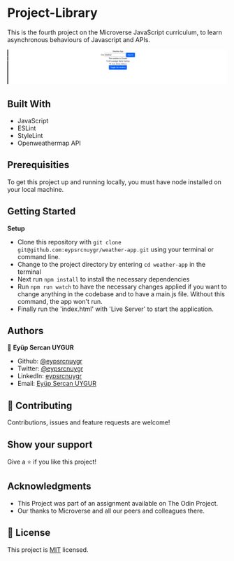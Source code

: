 # Project-Library

This is the fourth project on the Microverse JavaScript curriculum, to learn asynchronous behaviours of Javascript and APIs.

![screenshot](./src/assets/Screenshot1.png)<br>

## Built With

- JavaScript
- ESLint
- StyleLint
- Openweathermap API

## Prerequisities

To get this project up and running locally, you must have node installed on your local machine.

## Getting Started

**Setup**

- Clone this repository with ```git clone git@github.com:eypsrcnuygr/weather-app.git``` using your terminal or command line.<br>
- Change to the project directory by entering ```cd weather-app``` in the terminal<br>
- Next run ```npm install``` to install the necessary dependencies<br>
- Run ```npm run watch``` to have the necessary changes applied if you want to change anything in the codebase and to have a main.js file. Without this command, the app won't run.
- Finally run the 'index.html' with 'Live Server' to start the application.<br>

## Authors

👤 **Eyüp Sercan UYGUR**

-   Github: [@eypsrcnuygr](https://github.com/eypsrcnuygr)
-   Twitter: [@eypsrcnuygr](https://twitter.com/eypsrcnuygr)
-   LinkedIn: [eypsrcnuygr](https://www.linkedin.com/in/eypsrcnuygr/)
-   Email: [Eyüp Sercan UYGUR](sercanuygur@gmail.com)


## 🤝 Contributing

Contributions, issues and feature requests are welcome!

## Show your support

Give a ⭐️ if you like this project!

## Acknowledgments

-   This Project was part of an assignment available on The Odin Project.
-   Our thanks to Microverse and all our peers and colleagues there.

## 📝 License

This project is [MIT](https://github.com/git/git-scm.com/blob/master/MIT-LICENSE.txt) licensed.
